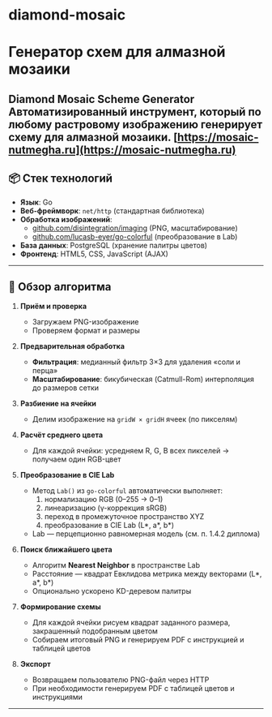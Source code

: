 # diamond-mosaic
# Генератор схем для алмазной мозаики
**Diamond Mosaic Scheme Generator**  
Автоматизированный инструмент, который по любому растровому изображению генерирует схему для алмазной мозаики.
[https://mosaic-nutmegha.ru](https://mosaic-nutmegha.ru)
---

## 📦 Стек технологий

- **Язык**: Go  
- **Веб-фреймворк**: `net/http` (стандартная библиотека)  
- **Обработка изображений**:  
  - [github.com/disintegration/imaging](https://github.com/disintegration/imaging) (PNG, масштабирование)  
  - [github.com/lucasb-eyer/go-colorful](https://github.com/lucasb-eyer/go-colorful) (преобразование в Lab)  
- **База данных**: PostgreSQL (хранение палитры цветов)  
- **Фронтенд**: HTML5, CSS, JavaScript (AJAX)

---

## 🚀 Обзор алгоритма

1. **Приём и проверка**  
   - Загружаем PNG-изображение  
   - Проверяем формат и размеры  

2. **Предварительная обработка**  
   - **Фильтрация**: медианный фильтр 3×3 для удаления «соли и перца»  
   - **Масштабирование**: бикубическая (Catmull-Rom) интерполяция до размеров сетки  

3. **Разбиение на ячейки**  
   - Делим изображение на `gridW × gridH` ячеек (по пикселям)  

4. **Расчёт среднего цвета**  
   - Для каждой ячейки: усредняем R, G, B всех пикселей → получаем один RGB-цвет  

5. **Преобразование в CIE Lab**  
   - Метод `Lab()` из `go-colorful` автоматически выполняет:
     1. нормализацию RGB (0–255 → 0–1)  
     2. линеаризацию (γ-коррекция sRGB)  
     3. переход в промежуточное пространство XYZ  
     4. преобразование в CIE Lab (L*, a*, b*)  
   - Lab — перцепционно равномерная модель (см. п. 1.4.2 диплома)  

6. **Поиск ближайшего цвета**  
   - Алгоритм **Nearest Neighbor** в пространстве Lab  
   - Расстояние — квадрат Евклидова метрика между векторами (L*, a*, b*)  
   - Опционально ускорено KD-деревом палитры  

7. **Формирование схемы**  
   - Для каждой ячейки рисуем квадрат заданного размера, закрашенный подобранным цветом  
   - Собираем итоговый PNG и генерируем PDF с инструкцией и таблицей цветов  

8. **Экспорт**  
   - Возвращаем пользователю PNG-файл через HTTP  
   - При необходимости генерируем PDF с таблицей цветов и инструкциями  

---

